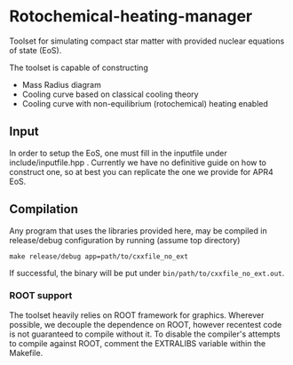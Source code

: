 # Rotochemical-heating-manager

Toolset for simulating compact star matter with provided nuclear equations of state (EoS).

The toolset is capable of constructing
- Mass Radius diagram
- Cooling curve based on classical cooling theory
- Cooling curve with non-equilibrium (rotochemical) heating enabled

## Input

In order to setup the EoS, one must fill in the inputfile under include/inputfile.hpp . Currently we have no definitive guide on how to construct one, so at best you can replicate the one we provide for APR4 EoS.

## Compilation

Any program that uses the libraries provided here, may be compiled in release/debug configuration by running (assume top directory)
```
make release/debug app=path/to/cxxfile_no_ext
```
If successful, the binary will be put under `bin/path/to/cxxfile_no_ext.out`.

### ROOT support

The toolset heavily relies on ROOT framework for graphics. Wherever possible, we decouple the dependence on ROOT, however recentest code is not guaranteed to compile without it. To disable the compiler's attempts to compile against ROOT, comment the EXTRALIBS variable within the Makefile.
